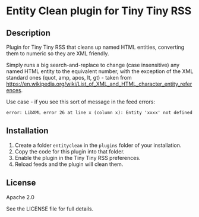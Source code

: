Entity Clean plugin for Tiny Tiny RSS
=====================================

Description
-----------

Plugin for Tiny Tiny RSS that cleans up named HTML entities, converting them to numeric so they are XML friendly.

Simply runs a big search-and-replace to change (case insensitive) any named HTML entity to the equivalent number, with the exception of the XML standard ones (quot, amp, apos, lt, gt) - taken from https://en.wikipedia.org/wiki/List_of_XML_and_HTML_character_entity_references.

Use case - if you see this sort of message in the feed errors:

`error: LibXML error 26 at line x (column x): Entity 'xxxx' not defined`

Installation
------------

1. Create a folder `entityclean` in the `plugins` folder of your installation.
2. Copy the code for this plugin into that folder.
3. Enable the plugin in the Tiny Tiny RSS preferences.
4. Reload feeds and the plugin will clean them.

License
-------

Apache 2.0

See the LICENSE file for full details.
